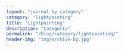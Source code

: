 ```yaml
---
layout: "journal_by_category"
category: "lightpainting"
title: "Lightpainting"
description: "Categoría"
permalink: "/blog/category/lightpainting/"
header-img: "img/archive-bg.jpg"
---
```

